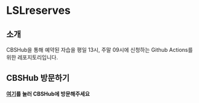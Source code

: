 # LSLreserves

## 소개
CBSHub을 통해 예약된 자습을 평일 13시, 주말 09시에 신청하는 Github Actions를 위한 레포지토리입니다.

## CBSHub 방문하기
**[여기](https://cbshub.herokuapp.com)를 눌러 CBSHub에 방문해주세요**
